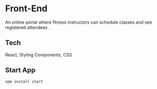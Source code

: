 # Front-End
An online portal where fitness instructors can schedule classes
and see registered attendees .

## Tech
React, Styling Components, CSS

## Start App
`npm install start`
